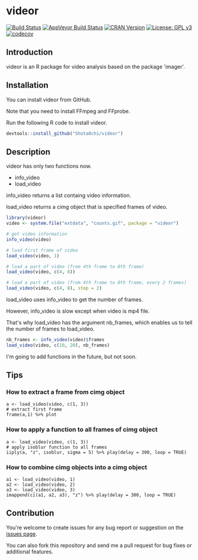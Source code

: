 # videor

[![Build Status](https://travis-ci.org/ShotaOchi/videor.svg?branch=master)](https://travis-ci.org/ShotaOchi/videor)
[![AppVeyor Build Status](https://ci.appveyor.com/api/projects/status/github/ShotaOchi/videor?branch=master&svg=true)](https://ci.appveyor.com/project/ShotaOchi/videor)
[![CRAN Version](https://www.r-pkg.org/badges/version/videor)](https://cran.r-project.org/package=videor)
[![License: GPL v3](https://img.shields.io/badge/License-GPL%20v3-blue.svg)](https://www.gnu.org/licenses/gpl-3.0)
[![codecov](https://codecov.io/gh/ShotaOchi/videor/branch/master/graph/badge.svg)](https://codecov.io/gh/ShotaOchi/videor)

## Introduction

videor is an R package for video analysis based on the package 'imager'.

## Installation

You can install videor from GitHub.

Note that you need to install FFmpeg and FFprobe.

Run the following R code to install videor.
```r
devtools::install_github("ShotaOchi/videor")
```

## Description

videor has only two functions now.

* info_video
* load_video

info_video returns a list containg video information.

load_video returns a cimg object that is specified frames of video.

```r
library(videor)
video <- system.file("extdata", "counts.gif", package = "videor")

# get video information
info_video(video)

# load first frame of video
load_video(video, 1)

# load a part of video (from 4th frame to 8th frame)
load_video(video, c(4, 8))

# load a part of video (from 4th frame to 8th frame, every 2 frames)
load_video(video, c(4, 8), step = 2)
```

load_video uses info_video to get the number of frames.

However, info_video is slow except when video is mp4 file.

That's why load_video has the argument nb_frames, which enables us to tell the number of frames to load_video.

```r
nb_frames <- info_video(video)$frames
load_video(video, c(10, 20), nb_frames)
```

I'm going to add functions in the future, but not soon.

## Tips

### How to extract a frame from cimg object
```
a <- load_video(video, c(1, 3))
# extract first frame 
frame(a,1) %>% plot
```

### How to apply a function to all frames of cimg object
```
a <- load_video(video, c(1, 3))
# apply isoblur function to all frames
iiply(a, "z", isoblur, sigma = 5) %>% play(delay = 300, loop = TRUE)
```

### How to combine cimg objects into a cimg object
```
a1 <- load_video(video, 1)
a2 <- load_video(video, 2)
a3 <- load_video(video, 3)
imappend(ci(a1, a2, a3), "z") %>% play(delay = 300, loop = TRUE)
```

## Contribution

You're welcome to create issues for any bug report or suggestion on the [issues page](https://github.com/ShotaOchi/videor/issues).

You can also fork this repository and send me a pull request for bug fixes or additional features.